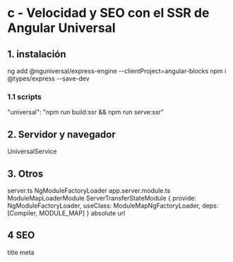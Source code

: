# c - Velocidad y SEO con el SSR de Angular Universal

## 1. instalación
ng add @nguniversal/express-engine --clientProject=angular-blocks
npm i @types/express --save-dev

### 1.1 scripts
"universal": "npm run build:ssr && npm run serve:ssr"

## 2. Servidor y navegador
UniversalService
<!-- Inyección de dependencias específicas -->

## 3. Otros
server.ts NgModuleFactoryLoader
app.server.module.ts ModuleMapLoaderModule ServerTransferStateModule
{
  provide: NgModuleFactoryLoader,
  useClass: ModuleMapNgFactoryLoader,
  deps: [Compiler, MODULE_MAP]
}
absolute url
## 4 SEO
title
meta


